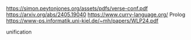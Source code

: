 
https://simon.peytonjones.org/assets/pdfs/verse-conf.pdf
https://arxiv.org/abs/2405.19040
https://www.curry-language.org/
Prolog
https://www-ps.informatik.uni-kiel.de/~mh/papers/WLP24.pdf

unification